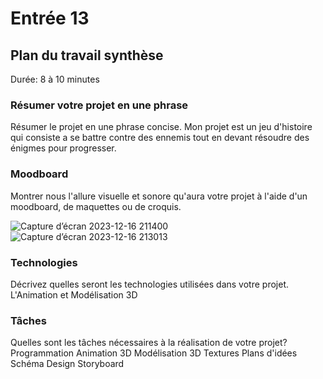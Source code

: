 # Entrée 13
## Plan du travail synthèse
Durée: 8 à 10 minutes

### Résumer votre projet en une phrase
Résumer le projet en une phrase concise.
Mon projet est un jeu d'histoire qui consiste a se battre contre des ennemis tout en devant résoudre des énigmes pour progresser.

### Moodboard
Montrer nous l'allure visuelle et sonore qu'aura votre projet à l'aide d'un moodboard, de maquettes ou de croquis. 

![Capture d’écran 2023-12-16 211400](https://github.com/AlexisRouleau/exempleJournalDeBord/assets/143840998/978f5129-6205-45e3-9bfa-7d53e6302aba)
![Capture d’écran 2023-12-16 213013](https://github.com/AlexisRouleau/exempleJournalDeBord/assets/143840998/b57c5281-ba11-4d9f-8cf7-1768c928a1f3)


### Technologies
Décrivez quelles seront les technologies utilisées dans votre projet. 
L'Animation et Modélisation 3D

### Tâches
Quelles sont les tâches nécessaires à la réalisation de votre projet? 
Programmation
Animation 3D
Modélisation 3D
Textures
Plans d'idées
Schéma Design
Storyboard


